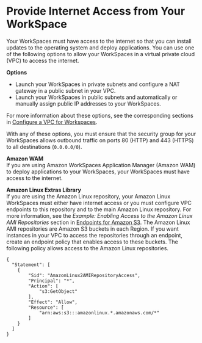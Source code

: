 # Provide Internet Access from Your WorkSpace<a name="amazon-workspaces-internet-access"></a>

Your WorkSpaces must have access to the internet so that you can install updates to the operating system and deploy applications\. You can use one of the following options to allow your WorkSpaces in a virtual private cloud \(VPC\) to access the internet\.

**Options**
+ Launch your WorkSpaces in private subnets and configure a NAT gateway in a public subnet in your VPC\.
+ Launch your WorkSpaces in public subnets and automatically or manually assign public IP addresses to your WorkSpaces\.

For more information about these options, see the corresponding sections in [Configure a VPC for Workspaces](amazon-workspaces-vpc.md)\.

With any of these options, you must ensure that the security group for your WorkSpaces allows outbound traffic on ports 80 \(HTTP\) and 443 \(HTTPS\) to all destinations \(`0.0.0.0/0`\)\.

**Amazon WAM**  
If you are using Amazon WorkSpaces Application Manager \(Amazon WAM\) to deploy applications to your WorkSpaces, your WorkSpaces must have access to the internet\.

**Amazon Linux Extras Library**  
If you are using the Amazon Linux repository, your Amazon Linux WorkSpaces must either have internet access or you must configure VPC endpoints to this repository and to the main Amazon Linux repository\. For more information, see the *Example: Enabling Access to the Amazon Linux AMI Repositories* section in [Endpoints for Amazon S3](https://docs.aws.amazon.com/vpc/latest/userguide/vpc-endpoints-s3.html)\. The Amazon Linux AMI repositories are Amazon S3 buckets in each Region\. If you want instances in your VPC to access the repositories through an endpoint, create an endpoint policy that enables access to these buckets\. The following policy allows access to the Amazon Linux repositories\.

```
{
  "Statement": [
    {
        "Sid": "AmazonLinux2AMIRepositoryAccess",
        "Principal": "*",
        "Action": [
            "s3:GetObject"
        ],
        "Effect": "Allow",
        "Resource": [
            "arn:aws:s3:::amazonlinux.*.amazonaws.com/*"
        ]
    }
  ]
}
```